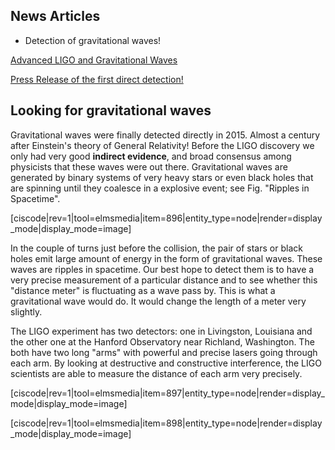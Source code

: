 ## News Articles

* Detection of gravitational waves!

<a href="http://www.newscientist.com/article/dn13579-gravitational-wave-detectors-to-get-major-upgrade.html?full=true&print=true" 
target="_blank">Advanced LIGO and Gravitational Waves</a>

<a href="https://www.ligo.caltech.edu/news/ligo20160211" target="_blank">Press Release of the first direct detection!</a>



## Looking for gravitational waves

Gravitational waves were finally detected directly in 2015. Almost a century after Einstein's theory of General Relativity! Before the LIGO discovery we only had very good **indirect evidence**, and broad consensus among physicists that these waves were out there. Gravitational waves are generated by binary systems of very heavy stars or even black holes that are spinning until they coalesce in a explosive event; see Fig. "Ripples in Spacetime".

[ciscode|rev=1|tool=elmsmedia|item=896|entity_type=node|render=display_mode|display_mode=image]

In the couple of turns just before the collision, the pair of stars or black holes emit large amount of energy in the form of gravitational waves. These waves are ripples in spacetime. Our best hope to detect them is to have a very precise measurement of a particular distance and to see whether this "distance meter" is fluctuating as a wave pass by. This is what a gravitational wave would do. It would change the length of a meter very slightly.

The LIGO experiment has two detectors: one in Livingston, Louisiana and the other one at the Hanford Observatory near Richland, Washington. The both have two long "arms" with powerful and precise lasers going through each arm. By looking at destructive and constructive interference, the LIGO scientists are able to measure the distance of each arm very precisely. 

[ciscode|rev=1|tool=elmsmedia|item=897|entity_type=node|render=display_mode|display_mode=image]

[ciscode|rev=1|tool=elmsmedia|item=898|entity_type=node|render=display_mode|display_mode=image]